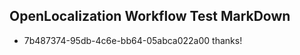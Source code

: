 ## OpenLocalization Workflow Test MarkDown
* 7b487374-95db-4c6e-bb64-05abca022a00 
thanks!<!--HONumber=Mar16_HO2-->
